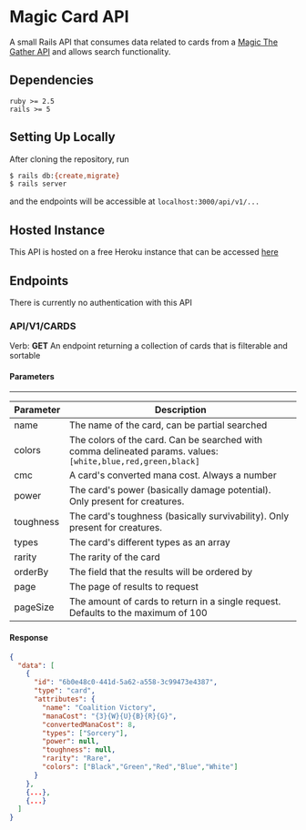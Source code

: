 # Magic Card API

A small Rails API that consumes data related to cards from a [Magic The Gather API](https://magicthegathering.io/) and allows search functionality.

## Dependencies
```
ruby >= 2.5
rails >= 5
```

## Setting Up Locally
After cloning the repository, run
```bash
$ rails db:{create,migrate}
$ rails server
```

and the endpoints will be accessible at `localhost:3000/api/v1/...`

## Hosted Instance
This API is hosted on a free Heroku instance that can be accessed [here](https://magic-card-api-test.herokuapp.com/api/v1/cards)

## Endpoints
There is currently no authentication with this API

### API/V1/CARDS
Verb: **GET**
An endpoint returning a collection of cards that is filterable and sortable

#### Parameters

---

|Parameter|Description|
|---|---|
|name|The name of the card, can be partial searched|
|colors|The colors of the card. Can be searched with comma delineated params. values: `[white,blue,red,green,black]`|
|cmc| A card's converted mana cost. Always a number|
|power| The card's power (basically damage potential). Only present for creatures.|
|toughness|The card's toughness (basically survivability). Only present for creatures.|
|types| The card's different types as an array|
|rarity| The rarity of the card|
|orderBy|The field that the results will be ordered by|
|page|The page of results to request|
|pageSize|The amount of cards to return in a single request. Defaults to the maximum of 100|

#### Response
```JSON
{
  "data": [
    {
      "id": "6b0e48c0-441d-5a62-a558-3c99473e4387",
      "type": "card",
      "attributes": {
        "name": "Coalition Victory",
        "manaCost": "{3}{W}{U}{B}{R}{G}",
        "convertedManaCost": 8,
        "types": ["Sorcery"],
        "power": null,
        "toughness": null,
        "rarity": "Rare",
        "colors": ["Black","Green","Red","Blue","White"]
      }
    },
    {...},
    {...}
  ]
}
```
